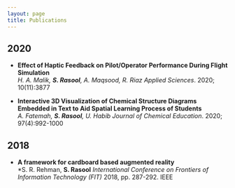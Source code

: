 ```yaml
---
layout: page
title: Publications
---
```


## 2020
- **Effect of Haptic Feedback on Pilot/Operator Performance During Flight Simulation**  
*H. A. Malik, **S. Rasool**, A. Maqsood, R. Riaz*
_Applied Sciences_. 2020; 10(11):3877 

- **Interactive 3D Visualization of Chemical Structure Diagrams Embedded in Text to Aid Spatial Learning Process of Students**  
*A. Fatemah, **S. Rasool**, U. Habib*
_Journal of Chemical Education_. 2020; 97(4):992-1000

## 2018
- **A framework for cardboard based augmented reality**  
*S. R. Rehman, **S. Rasool**
_International Conference on Frontiers of Information Technology (FIT)_ 2018, pp. 287-292. IEEE
